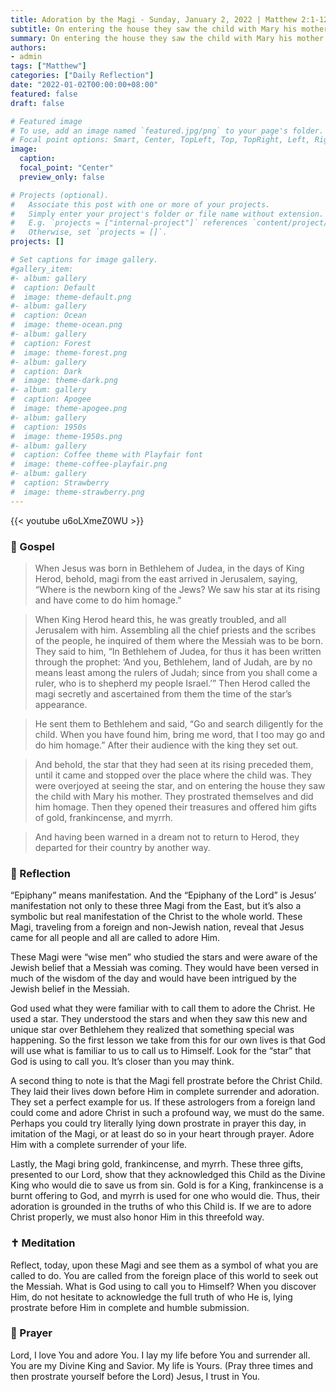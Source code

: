 ```yaml
---
title: Adoration by the Magi - Sunday, January 2, 2022 | Matthew 2:1-12
subtitle: On entering the house they saw the child with Mary his mother.  They prostrated themselves and did him homage.  Then they opened their treasures and offered him gifts of gold, frankincense, and myrrh.
summary: On entering the house they saw the child with Mary his mother.  They prostrated themselves and did him homage.  Then they opened their treasures and offered him gifts of gold, frankincense, and myrrh.
authors:
- admin
tags: ["Matthew"]
categories: ["Daily Reflection"]
date: "2022-01-02T00:00:00+08:00"
featured: false
draft: false

# Featured image
# To use, add an image named `featured.jpg/png` to your page's folder.
# Focal point options: Smart, Center, TopLeft, Top, TopRight, Left, Right, BottomLeft, Bottom, BottomRight
image:
  caption:
  focal_point: "Center"
  preview_only: false

# Projects (optional).
#   Associate this post with one or more of your projects.
#   Simply enter your project's folder or file name without extension.
#   E.g. `projects = ["internal-project"]` references `content/project/deep-learning/index.md`.
#   Otherwise, set `projects = []`.
projects: []

# Set captions for image gallery.
#gallery_item:
#- album: gallery
#  caption: Default
#  image: theme-default.png
#- album: gallery
#  caption: Ocean
#  image: theme-ocean.png
#- album: gallery
#  caption: Forest
#  image: theme-forest.png
#- album: gallery
#  caption: Dark
#  image: theme-dark.png
#- album: gallery
#  caption: Apogee
#  image: theme-apogee.png
#- album: gallery
#  caption: 1950s
#  image: theme-1950s.png
#- album: gallery
#  caption: Coffee theme with Playfair font
#  image: theme-coffee-playfair.png
#- album: gallery
#  caption: Strawberry
#  image: theme-strawberry.png
---
```


{{< youtube u6oLXmeZ0WU >}}

### :love_letter: Gospel
> When Jesus was born in Bethlehem of Judea, in the days of King Herod, behold, magi from the east arrived in Jerusalem, saying, “Where is the newborn king of the Jews? We saw his star at its rising and have come to do him homage.”

> When King Herod heard this, he was greatly troubled, and all Jerusalem with him. Assembling all the chief priests and the scribes of the people, he inquired of them where the Messiah was to be born. They said to him, “In Bethlehem of Judea, for thus it has been written through the prophet: ‘And you, Bethlehem, land of Judah, are by no means least among the rulers of Judah; since from you shall come a ruler, who is to shepherd my people Israel.’” Then Herod called the magi secretly and ascertained from them the time of the star’s appearance.

> He sent them to Bethlehem and said, “Go and search diligently for the child. When you have found him, bring me word, that I too may go and do him homage.” After their audience with the king they set out.

> And behold, the star that they had seen at its rising preceded them, until it came and stopped over the place where the child was. They were overjoyed at seeing the star, and on entering the house they saw the child with Mary his mother. They prostrated themselves and did him homage. Then they opened their treasures and offered him gifts of gold, frankincense, and myrrh.

> And having been warned in a dream not to return to Herod, they departed for their country by another way.

### :speech_balloon: Reflection
“Epiphany” means manifestation.  And the “Epiphany of the Lord” is Jesus’ manifestation not only to these three Magi from the East, but it’s also a symbolic but real manifestation of the Christ to the whole world.  These Magi, traveling from a foreign and non-Jewish nation, reveal that Jesus came for all people and all are called to adore Him.

These Magi were “wise men” who studied the stars and were aware of the Jewish belief that a Messiah was coming.  They would have been versed in much of the wisdom of the day and would have been intrigued by the Jewish belief in the Messiah.

God used what they were familiar with to call them to adore the Christ.  He used a star.  They understood the stars and when they saw this new and unique star over Bethlehem they realized that something special was happening.  So the first lesson we take from this for our own lives is that God will use what is familiar to us to call us to Himself.  Look for the “star” that God is using to call you.  It’s closer than you may think.

A second thing to note is that the Magi fell prostrate before the Christ Child.  They laid their lives down before Him in complete surrender and adoration.  They set a perfect example for us.  If these astrologers from a foreign land could come and adore Christ in such a profound way, we must do the same.  Perhaps you could try literally lying down prostrate in prayer this day, in imitation of the Magi, or at least do so in your heart through prayer.  Adore Him with a complete surrender of your life.

Lastly, the Magi bring gold, frankincense, and myrrh.  These three gifts, presented to our Lord, show that they acknowledged this Child as the Divine King who would die to save us from sin.  Gold is for a King, frankincense is a burnt offering to God, and myrrh is used for one who would die.  Thus, their adoration is grounded in the truths of who this Child is.  If we are to adore Christ properly, we must also honor Him in this threefold way.

### :latin_cross: Meditation
Reflect, today, upon these Magi and see them as a symbol of what you are called to do.  You are called from the foreign place of this world to seek out the Messiah.  What is God using to call you to Himself?  When you discover Him, do not hesitate to acknowledge the full truth of who He is, lying prostrate before Him in complete and humble submission.

### :pray: Prayer
Lord, I love You and adore You.  I lay my life before You and surrender all.  You are my Divine King and Savior.  My life is Yours. (Pray three times and then prostrate yourself before the Lord) Jesus, I trust in You.
